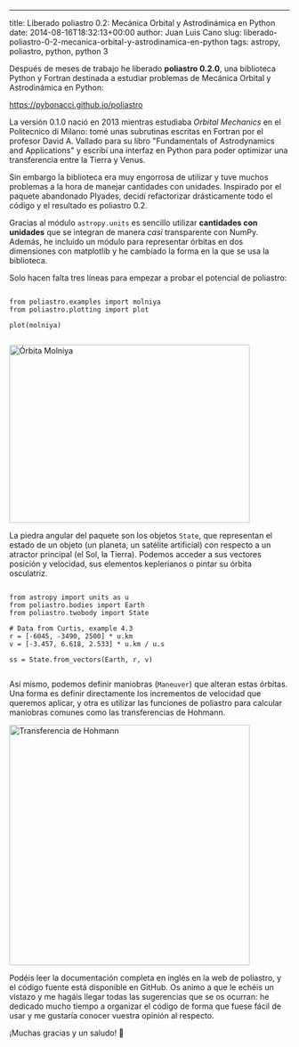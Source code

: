 ---
title: Liberado poliastro 0.2: Mecánica Orbital y Astrodinámica en Python
date: 2014-08-16T18:32:13+00:00
author: Juan Luis Cano
slug: liberado-poliastro-0-2-mecanica-orbital-y-astrodinamica-en-python
tags: astropy, poliastro, python, python 3

Después de meses de trabajo he liberado **poliastro 0.2.0**, una biblioteca Python y Fortran destinada a estudiar problemas de Mecánica Orbital y Astrodinámica en Python:

<https://pybonacci.github.io/poliastro>

La versión 0.1.0 nació en 2013 mientras estudiaba _Orbital Mechanics_ en el Politecnico di Milano: tomé unas subrutinas escritas en Fortran por el profesor David A. Vallado para su libro "Fundamentals of Astrodynamics and Applications" y escribí una interfaz en Python para poder optimizar una transferencia entre la Tierra y Venus.

Sin embargo la biblioteca era muy engorrosa de utilizar y tuve muchos problemas a la hora de manejar cantidades con unidades. Inspirado por el paquete abandonado Plyades, decidí refactorizar drásticamente todo el código y el resultado es poliastro 0.2.

Gracias al módulo `astropy.units` es sencillo utilizar **cantidades con unidades** que se integran de manera _casi_ transparente con NumPy. Además, he incluido un módulo para representar órbitas en dos dimensiones con matplotlib y he cambiado la forma en la que se usa la biblioteca.

<!--more-->

Solo hacen falta tres líneas para empezar a probar el potencial de poliastro:

<pre><code class="language-python">
from poliastro.examples import molniya
from poliastro.plotting import plot

plot(molniya)

</code></pre>

[<img src="http://pybonacci.org/wp-content/uploads/2014/08/molniya.png" alt="Órbita Molniya" width="432" height="320" class="aligncenter size-full wp-image-2624" srcset="https://pybonacci.es/wp-content/uploads/2014/08/molniya.png 432w, https://pybonacci.es/wp-content/uploads/2014/08/molniya-300x222.png 300w" sizes="(max-width: 432px) 100vw, 432px" />](http://pybonacci.org/wp-content/uploads/2014/08/molniya.png)

La piedra angular del paquete son los objetos `State`, que representan el estado de un objeto (un planeta, un satélite artificial) con respecto a un atractor principal (el Sol, la Tierra). Podemos acceder a sus vectores posición y velocidad, sus elementos keplerianos o pintar su órbita osculatriz.

<pre><code class="language-python">
from astropy import units as u
from poliastro.bodies import Earth
from poliastro.twobody import State

# Data from Curtis, example 4.3
r = [-6045, -3490, 2500] * u.km
v = [-3.457, 6.618, 2.533] * u.km / u.s

ss = State.from_vectors(Earth, r, v)

</code></pre>

Así mismo, podemos definir maniobras (`Maneuver`) que alteran estas órbitas. Una forma es definir directamente los incrementos de velocidad que queremos aplicar, y otra es utilizar las funciones de poliastro para calcular maniobras comunes como las transferencias de Hohmann.

[<img src="http://pybonacci.org/wp-content/uploads/2014/08/hohmann.png" alt="Transferencia de Hohmann" width="432" height="432" class="aligncenter size-full wp-image-2625" srcset="https://pybonacci.es/wp-content/uploads/2014/08/hohmann.png 432w, https://pybonacci.es/wp-content/uploads/2014/08/hohmann-150x150.png 150w, https://pybonacci.es/wp-content/uploads/2014/08/hohmann-300x300.png 300w" sizes="(max-width: 432px) 100vw, 432px" />](http://pybonacci.org/wp-content/uploads/2014/08/hohmann.png)

Podéis leer la documentación completa en inglés en la web de poliastro, y el código fuente está disponible en GitHub. Os animo a que le echéis un vistazo y me hagáis llegar todas las sugerencias que se os ocurran: he dedicado mucho tiempo a organizar el código de forma que fuese fácil de usar y me gustaría conocer vuestra opinión al respecto.

¡Muchas gracias y un saludo! 🙂